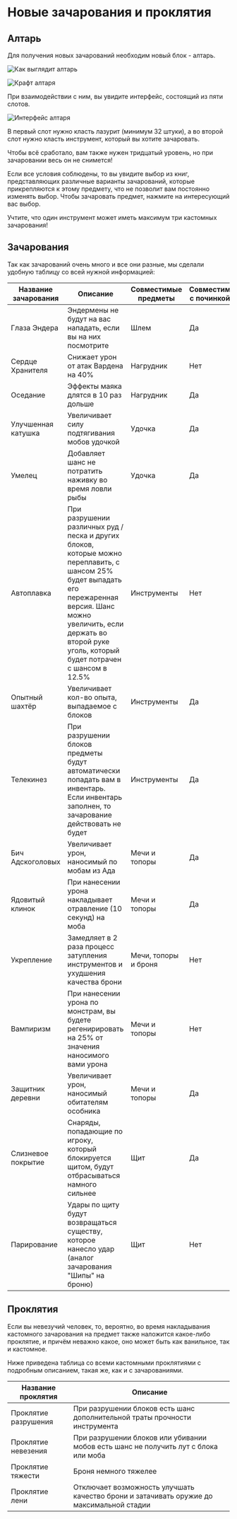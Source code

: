 # Новые зачарования и проклятия

## Алтарь

Для получения новых зачарований необходим новый блок - алтарь.

![Как выглядит алтарь](https://imgur.com/gM78VuL.png)

![Крафт алтаря](https://imgur.com/p0uVMhi.png)

При взаимодействии с ним, вы увидите интерфейс, состоящий из пяти слотов. 

![Интерфейс алтаря](https://imgur.com/XsQtNtU.png)

В первый слот нужно класть лазурит (минимум 32 штуки), а во второй слот нужно класть инструмент, который вы хотите зачаровать. 

Чтобы всё сработало, вам также нужен тридцатый уровень, но при зачаровании весь он не снимется!

Если все условия соблюдены, то вы увидите выбор из книг, представляющих различные варианты зачарований, которые прикрепляются к этому предмету, что не позволит вам постоянно изменять выбор. Чтобы зачаровать предмет, нажмите на интересующий вас выбор.

Учтите, что один инструмент может иметь максимум три кастомных зачарования! 

## Зачарования

Так как зачарований очень много и все они разные, мы сделали удобную таблицу со всей нужной информацией:

| Название зачарования | Описание | Совместимые предметы | Совместим с починкой |
|---|---|---|---|
| Глаза Эндера | Эндермены не будут на вас нападать, если вы на них посмотрите | Шлем | Да |
| Сердце Хранителя | Cнижает урон от атак Вардена на 40% | Нагрудник | Нет |
| Оседание | Эффекты маяка длятся в 10 раз дольше | Нагрудник | Да |
| Улучшенная катушка | Увеличивает силу подтягивания мобов удочкой | Удочка | Да |
| Умелец | Добавляет шанс не потратить наживку во время ловли рыбы | Удочка | Да |
| Автоплавка | При разрушении различных руд / песка и других блоков, которые можно переплавить, с шансом 25% будет выпадать его пережаренная версия. Шанс можно увеличить, если держать во второй руке уголь, который будет потрачен с шансом в 12.5% | Инструменты | Нет |
| Опытный шахтёр | Увеличивает кол-во опыта, выпадаемое с блоков | Инструменты | Да |
| Телекинез | При разрушении блоков предметы будут автоматически попадать вам в инвентарь. Если инвентарь заполнен, то зачарование действовать не будет | Инструменты | Да |
| Бич Адскоголовых | Увеличивает урон, наносимый по мобам из Ада | Мечи и топоры | Да |
| Ядовитый клинок | При нанесении урона накладывает отравление (10 секунд) на моба | Мечи и топоры | Да |
| Укрепление | Замедляет в 2 раза процесс затупления инструментов и ухудшения качества брони | Мечи, топоры и броня | Нет |
| Вампиризм | При нанесении урона по монстрам, вы будете регенирировать на 25% от значения наносимого вами урона | Мечи и топоры | Нет |
| Защитник деревни | Увеличивает урон, наносимый обитателям особника | Мечи и топоры | Да |
| Слизневое покрытие | Снаряды, попадающие по игроку, который блокируется щитом, будут отбрасываться намного сильнее | Щит | Да |
| Парирование | Удары по щиту будут возвращаться существу, которое нанесло удар (аналог зачарования "Шипы" на броню) | Щит | Нет |

## Проклятия

Если вы невезучий человек, то, вероятно, во время накладывания кастомного зачарования на предмет также наложится какое-либо проклятие, и причём неважно какое, оно может быть как ванильное, так и кастомное.

Ниже приведена таблица со всеми кастомными проклятиями с подробным описанием, такая же, как и с зачарованиями.

| Название проклятия | Описание |
| --- | --- |
| Проклятие разрушения | При разрушении блоков есть шанс дополнительной траты прочности инструмента |
| Проклятие невезения | При разрушении блоков или убивании мобов есть шанс не получить лут с блока или моба |
| Проклятие тяжести | Броня немного тяжелее |
| Проклятие лени | Отключает возможность улучшать качество брони и затачивать оружие до максимальной стадии |
